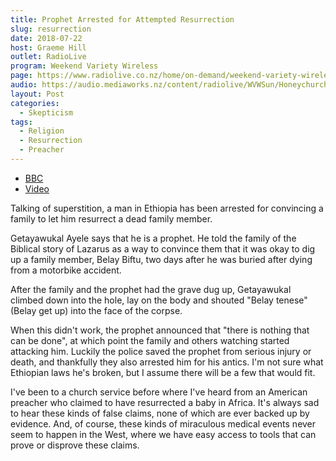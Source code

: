```yaml
---
title: Prophet Arrested for Attempted Resurrection
slug: resurrection
date: 2018-07-22
host: Graeme Hill
outlet: RadioLive
program: Weekend Variety Wireless
page: https://www.radiolive.co.nz/home/on-demand/weekend-variety-wireless/2018/07/skeptical-thoughts-0.html
audio: https://audio.mediaworks.nz/content/radiolive/WVWSun/Honeychurch.mp3
layout: Post
categories:
  - Skepticism
tags:
  - Religion
  - Resurrection
  - Preacher
---
```


- [BBC](https://www.bbc.com/news/world-africa-44911913)
- [Video](https://www.borkena.com/2018/07/21/pastor-rescued-and-arrested-after-attempts-to-resurrect-from-the-dead-turns-awry/)

Talking of superstition, a man in Ethiopia has been arrested for convincing a family to let him resurrect a dead family member.

<!-- more -->

Getayawukal Ayele says that he is a prophet. He told the family of the Biblical story of Lazarus as a way to convince them that it was okay to dig up a family member, Belay Biftu, two days after he was buried after dying from a motorbike accident.

After the family and the prophet had the grave dug up, Getayawukal climbed down into the hole, lay on the body and shouted "Belay tenese" (Belay get up) into the face of the corpse.

When this didn't work, the prophet announced that "there is nothing that can be done", at which point the family and others watching started attacking him. Luckily the police saved the prophet from serious injury or death, and thankfully they also arrested him for his antics. I'm not sure what Ethiopian laws he's broken, but I assume there will be a few that would fit.

I've been to a church service before where I've heard from an American preacher who claimed to have resurrected a baby in Africa. It's always sad to hear these kinds of false claims, none of which are ever backed up by evidence. And, of course, these kinds of miraculous medical events never seem to happen in the West, where we have easy access to tools that can prove or disprove these claims.
